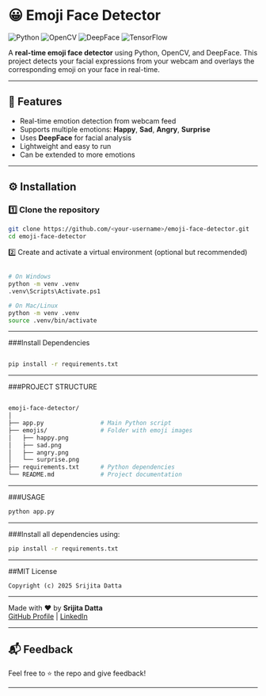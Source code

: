 # 😀 Emoji Face Detector

![Python](https://img.shields.io/badge/Python-3.10+-blue) 
![OpenCV](https://img.shields.io/badge/OpenCV-4.12.0-lightgrey) 
![DeepFace](https://img.shields.io/badge/DeepFace-0.0.95-orange) 
![TensorFlow](https://img.shields.io/badge/TensorFlow-2.20.0-red) 

A **real-time emoji face detector** using Python, OpenCV, and DeepFace. This project detects your facial expressions from your webcam and overlays the corresponding emoji on your face in real-time.

---

## 🎯 Features

- Real-time emotion detection from webcam feed  
- Supports multiple emotions: **Happy**, **Sad**, **Angry**, **Surprise**  
- Uses **DeepFace** for facial analysis  
- Lightweight and easy to run  
- Can be extended to more emotions  

---

## ⚙️ Installation

### 1️⃣ Clone the repository
```bash
git clone https://github.com/<your-username>/emoji-face-detector.git
cd emoji-face-detector
```

2️⃣ Create and activate a virtual environment (optional but recommended)
```bash

# On Windows
python -m venv .venv
.venv\Scripts\Activate.ps1

# On Mac/Linux
python -m venv .venv
source .venv/bin/activate
```
---
###Install Dependencies
```bash

pip install -r requirements.txt
```
---


###PROJECT STRUCTURE
```bash

emoji-face-detector/
│
├── app.py                # Main Python script
├── emojis/               # Folder with emoji images
│   ├── happy.png
│   ├── sad.png
│   ├── angry.png
│   └── surprise.png
├── requirements.txt      # Python dependencies
└── README.md             # Project documentation

```
---
###USAGE
```bash
python app.py

```
---

###Install all dependencies using:
```bash
pip install -r requirements.txt
```
---

##MIT License
```
Copyright (c) 2025 Srijita Datta
```
---

Made with ❤️ by **Srijita Datta**  
[GitHub Profile](https://github.com/Srijita627) | [LinkedIn](https://www.linkedin.com/in/srijita-datta-b06313318/)

---

## 📬 Feedback

Feel free to ⭐️ the repo and give feedback!

--- 
